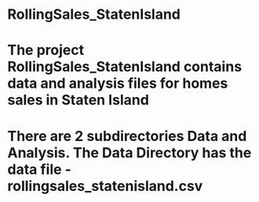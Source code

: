 # RollingSales_StatenIsland
# The project RollingSales_StatenIsland contains data and analysis files for homes sales in Staten Island
# There are 2 subdirectories Data and Analysis. The Data Directory has the data file - rollingsales_statenisland.csv